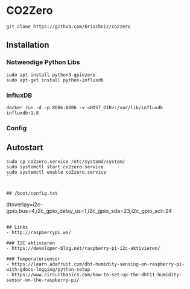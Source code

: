 # CO2Zero

`git clone https://github.com/brischniz/co2zero`

## Installation
### Notwendige Python Libs
```
sudo apt install python3-gpiozero
sudo apt-get install python-influxdb

```

### InfluxDB
```
docker run -d -p 8086:8086 -v <HOST_DIR>:/var/lib/influxdb influxdb:1.8
```

### Config


## Autostart

```
sudo cp co2zero.service /etc/systemd/system/
sudo systemctl start co2zero.service
sudo systemctl enable co2zero.service
``


## /boot/config.txt

```
dtoverlay=i2c-gpio,bus=4,i2c_gpio_delay_us=1,i2c_gpio_sda=23,i2c_gpio_scl=24
```

## Links
- http://raspberrypi.ws/

### I2C aktivieren
- https://developer-blog.net/raspberry-pi-i2c-aktivieren/

### Temperatursensor
- https://learn.adafruit.com/dht-humidity-sensing-on-raspberry-pi-with-gdocs-logging/python-setup
- https://www.circuitbasics.com/how-to-set-up-the-dht11-humidity-sensor-on-the-raspberry-pi/
